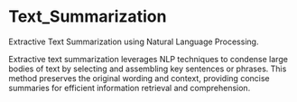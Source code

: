 # Text_Summarization
Extractive Text Summarization using Natural Language Processing.

Extractive text summarization leverages NLP techniques to condense large bodies of text by selecting and assembling key sentences or phrases. This method preserves the original wording and context, providing concise summaries for efficient information retrieval and comprehension.
